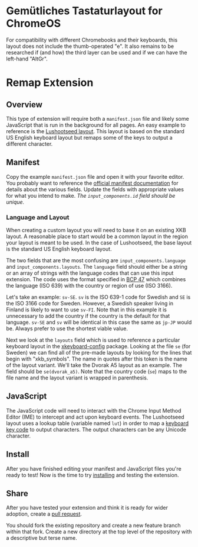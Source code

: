 # Gemütliches Tastaturlayout for ChromeOS

For compatibility with different Chromebooks and their keyboards, this layout does not include the thumb-operated "e".
It also remains to be researched if (and how) the third layer can be used and if we can have the left-hand "AltGr".  


# Remap Extension

## Overview

This type of extension will require both a `manifest.json` file and likely some
JavaScript that is run in the background for all pages. An easy example to
reference is the [Lushootseed
layout](https://github.com/google/extra-keyboards-for-chrome-os/tree/master/lushootseed).
This layout is based on the standard US English keyboard layout but remaps some
of the keys to output a different character.

## Manifest

Copy the example `manifest.json` file and open it with your favorite editor. You
probably want to reference the [official manifest
documentation](https://developer.chrome.com/extensions/manifest) for details
about the various fields. Update the fields with appropriate values for what you
intend to make. _The `input_components.id` field should be unique._

### Language and Layout

When creating a custom layout you will need to base it on an existing XKB
layout. A reasonable place to start would be a common layout in the region your
layout is meant to be used. In the case of Lushootseed, the base layout is the
standard US English keyboard layout.

The two fields that are the most confusing are `input_components.language` and
`input_components.layouts`. The `language` field should either be a string or an
array of strings with the language codes that can use this input extension. The
code uses the format specified in [BCP 47](https://tools.ietf.org/html/bcp47)
which combines the language (ISO 639) with the country or region of use (ISO
3166).

Let's take an example: `sv-SE`. `sv` is the ISO 639-1 code for Swedish
and `SE` is the ISO 3166 code for Sweden. However, a Swedish speaker living in
Finland is likely to want to use `sv-FI`. Note that in this example it is
unnecessary to add the country if the country is the default for that language.
`sv-SE` and `sv` will be identical in this case the same as `jp-JP` would be.
Always prefer to use the shortest viable value.

Next we look at the `layouts` field which is used to reference a particular
keyboard layout in the [xkeyboard-config] package. 
Looking at the file `se` (for Sweden) we can find all of the pre-made
layouts by looking for the lines that begin with "xkb\_symbols". The name in
quotes after this token is the name of the layout variant. We'll take the
Dvorak A5 layout as an example. The field should be `se(dvorak_a5)`. Note that
the country code (`se`) maps to the file name and the layout variant is wrapped
in parenthesis.

## JavaScript

The JavaScript code will need to interact with the Chrome Input Method
Editor (IME) to intercept and act upon keyboard events. The Lushootseed layout
uses a lookup table (variable named `lut`) in order to map a [keyboard
key code](https://www.w3.org/TR/uievents-code/#keyboard-key-codes) to
output characters. The output characters can be any Unicode character.

## Install

After you have finished editing your manifest and JavaScript files you're ready
to test! Now is the time to try [installing](../../../README.md#github) and testing
the extension.

## Share

After you have tested your extension and think it is ready for wider adoption,
create a [pull
request](https://docs.github.com/en/github/collaborating-with-issues-and-pull-requests/creating-a-pull-request).

You should fork the existing repository and create a new feature branch within
that fork. Create a new directory at the top level of the repository with a
descriptive but terse name.

[xkeyboard-config]: https://gitlab.freedesktop.org/xkeyboard-config/xkeyboard-config
